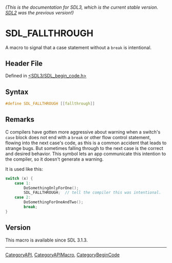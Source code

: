 ###### (This is the documentation for SDL3, which is the current stable version. [SDL2](https://wiki.libsdl.org/SDL2/) was the previous version!)
# SDL_FALLTHROUGH

A macro to signal that a case statement without a `break` is intentional.

## Header File

Defined in [<SDL3/SDL_begin_code.h>](https://github.com/libsdl-org/SDL/blob/main/include/SDL3/SDL_begin_code.h)

## Syntax

```c
#define SDL_FALLTHROUGH [[fallthrough]]
```

## Remarks

C compilers have gotten more aggressive about warning when a switch's
`case` block does not end with a `break` or other flow control statement,
flowing into the next case's code, as this is a common accident that leads
to strange bugs. But sometimes falling through to the next case is the
correct and desired behavior. This symbol lets an app communicate this
intention to the compiler, so it doesn't generate a warning.

It is used like this:

```c
switch (x) {
    case 1:
        DoSomethingOnlyForOne();
        SDL_FALLTHROUGH;  // tell the compiler this was intentional.
    case 2:
        DoSomethingForOneAndTwo();
        break;
}
```

## Version

This macro is available since SDL 3.1.3.

----
[CategoryAPI](CategoryAPI), [CategoryAPIMacro](CategoryAPIMacro), [CategoryBeginCode](CategoryBeginCode)

